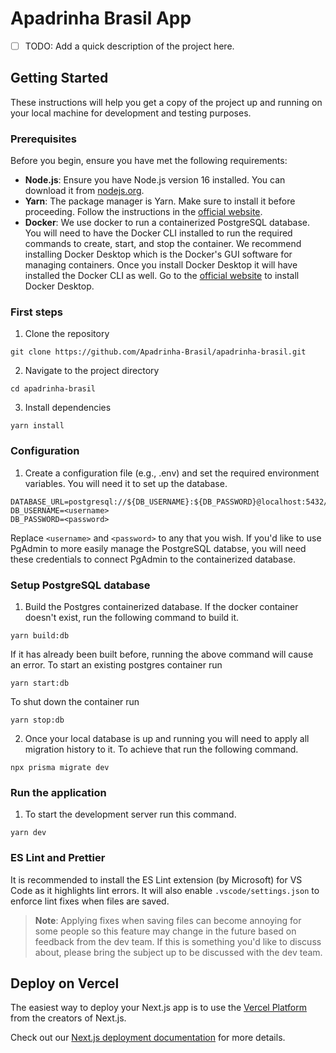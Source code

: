 # Apadrinha Brasil App
- [ ] TODO: Add a quick description of the project here.

## Getting Started
These instructions will help you get a copy of the project up and running on your local machine for development and testing purposes.

### Prerequisites
Before you begin, ensure you have met the following requirements:
- **Node.js**: Ensure you have Node.js version 16 installed. You can download it from [nodejs.org](https://nodejs.org/).
- **Yarn**: The package manager is Yarn. Make sure to install it before proceeding. Follow the instructions in the [official website](https://classic.yarnpkg.com/en/docs/install).
- **Docker**: We use docker to run a containerized PostgreSQL database. You will need to have the Docker CLI installed to run the required commands to create, start, and stop the container. We recommend installing Docker Desktop which is the Docker's GUI software for managing containers. Once you install Docker Desktop it will have installed the Docker CLI as well. Go to the [official website](https://www.docker.com/products/docker-desktop/) to install Docker Desktop.

### First steps
1. Clone the repository
```
git clone https://github.com/Apadrinha-Brasil/apadrinha-brasil.git
```
2. Navigate to the project directory
```
cd apadrinha-brasil
```
3. Install dependencies
```
yarn install
```

### Configuration
1. Create a configuration file (e.g., .env) and set the required environment variables. You will need it to set up the database.
```
DATABASE_URL=postgresql://${DB_USERNAME}:${DB_PASSWORD}@localhost:5432/ab_dev
DB_USERNAME=<username>
DB_PASSWORD=<password>
```
Replace `<username>` and `<password>` to any that you wish. If you'd like to use PgAdmin to more easily manage the PostgreSQL databse, you will need these credentials to connect PgAdmin to the containerized database.

### Setup PostgreSQL database
1. Build the Postgres containerized database. If the docker container doesn't exist, run the following command to build it.
```
yarn build:db
```
If it has already been built before, running the above command will cause an error. To start an existing postgres container run
```
yarn start:db
```
To shut down the container run
```
yarn stop:db
```
2. Once your local database is up and running you will need to apply all migration history to it. To achieve that run the following command.
```
npx prisma migrate dev
```

### Run the application
1. To start the development server run this command.
```
yarn dev
```

### ES Lint and Prettier
It is recommended to install the ES Lint extension (by Microsoft) for VS Code as it highlights lint errors. It will also enable `.vscode/settings.json` to enforce lint fixes when files are saved. 
> **Note**: Applying fixes when saving files can become annoying for some people so this feature may change in the future based on feedback from the dev team. If this is something you'd like to discuss about, please bring the subject up to be discussed with the dev team.

## Deploy on Vercel

The easiest way to deploy your Next.js app is to use the [Vercel Platform](https://vercel.com/new?utm_medium=default-template&filter=next.js&utm_source=create-next-app&utm_campaign=create-next-app-readme) from the creators of Next.js.

Check out our [Next.js deployment documentation](https://nextjs.org/docs/deployment) for more details.
